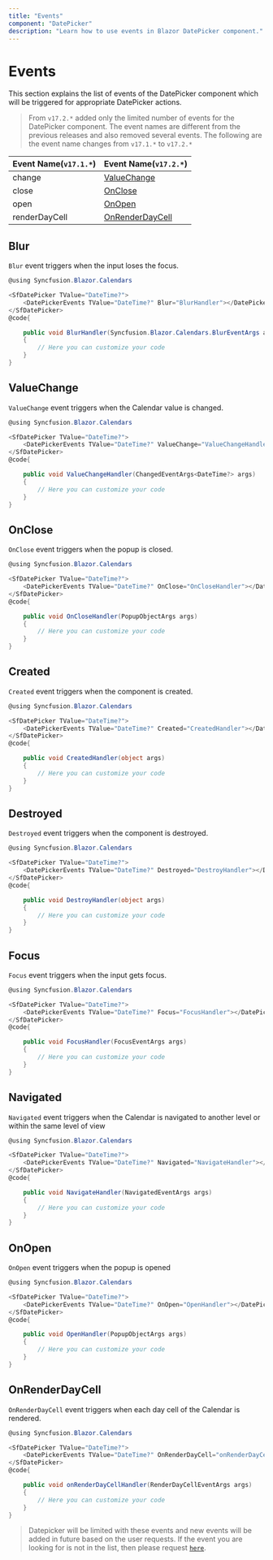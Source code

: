 ```yaml
---
title: "Events"
component: "DatePicker"
description: "Learn how to use events in Blazor DatePicker component."
---
```


# Events

This section explains the list of events of the DatePicker component which will be
triggered for appropriate DatePicker actions.

> From `v17.2.*` added only the limited number of events for the DatePicker component. The event names are different from the previous releases and also removed several events. The following are the event name changes from `v17.1.*` to `v17.2.*`

Event Name(`v17.1.*`) |Event Name(`v17.2.*`)
-----|-----
change |[ValueChange](events/#valuechange)
close |[OnClose](events/#onclose)
open |[OnOpen](events/#onopen)
renderDayCell |[OnRenderDayCell](events/#onrenderdaycell)

## Blur

`Blur` event triggers when the input loses the focus.

```csharp
@using Syncfusion.Blazor.Calendars

<SfDatePicker TValue="DateTime?">
    <DatePickerEvents TValue="DateTime?" Blur="BlurHandler"></DatePickerEvents>
</SfDatePicker>
@code{

    public void BlurHandler(Syncfusion.Blazor.Calendars.BlurEventArgs args)
    {
        // Here you can customize your code
    }
}
```

## ValueChange

`ValueChange` event triggers when the Calendar value is changed.

```csharp
@using Syncfusion.Blazor.Calendars

<SfDatePicker TValue="DateTime?">
    <DatePickerEvents TValue="DateTime?" ValueChange="ValueChangeHandler"></DatePickerEvents>
</SfDatePicker>
@code{

    public void ValueChangeHandler(ChangedEventArgs<DateTime?> args)
    {
        // Here you can customize your code
    }
}
```

## OnClose

`OnClose` event triggers when the popup is closed.

```csharp
@using Syncfusion.Blazor.Calendars

<SfDatePicker TValue="DateTime?">
    <DatePickerEvents TValue="DateTime?" OnClose="OnCloseHandler"></DatePickerEvents>
</SfDatePicker>
@code{

    public void OnCloseHandler(PopupObjectArgs args)
    {
        // Here you can customize your code
    }
}
```

## Created

`Created` event triggers when the component is created.

```csharp
@using Syncfusion.Blazor.Calendars

<SfDatePicker TValue="DateTime?">
    <DatePickerEvents TValue="DateTime?" Created="CreatedHandler"></DatePickerEvents>
</SfDatePicker>
@code{

    public void CreatedHandler(object args)
    {
        // Here you can customize your code
    }
}
```

## Destroyed

`Destroyed` event triggers when the component is destroyed.

```csharp
@using Syncfusion.Blazor.Calendars

<SfDatePicker TValue="DateTime?">
    <DatePickerEvents TValue="DateTime?" Destroyed="DestroyHandler"></DatePickerEvents>
</SfDatePicker>
@code{

    public void DestroyHandler(object args)
    {
        // Here you can customize your code
    }
}
```

## Focus

`Focus` event triggers when the input gets focus.

```csharp
@using Syncfusion.Blazor.Calendars

<SfDatePicker TValue="DateTime?">
    <DatePickerEvents TValue="DateTime?" Focus="FocusHandler"></DatePickerEvents>
</SfDatePicker>
@code{

    public void FocusHandler(FocusEventArgs args)
    {
        // Here you can customize your code
    }
}
```

## Navigated

`Navigated` event triggers when the Calendar is navigated to another level or within the same level of view

```csharp
@using Syncfusion.Blazor.Calendars

<SfDatePicker TValue="DateTime?">
    <DatePickerEvents TValue="DateTime?" Navigated="NavigateHandler"></DatePickerEvents>
</SfDatePicker>
@code{

    public void NavigateHandler(NavigatedEventArgs args)
    {
        // Here you can customize your code
    }
}
```

## OnOpen

`OnOpen` event triggers when the popup is opened

```csharp
@using Syncfusion.Blazor.Calendars

<SfDatePicker TValue="DateTime?">
    <DatePickerEvents TValue="DateTime?" OnOpen="OpenHandler"></DatePickerEvents>
</SfDatePicker>
@code{

    public void OpenHandler(PopupObjectArgs args)
    {
        // Here you can customize your code
    }
}
```

## OnRenderDayCell

`OnRenderDayCell` event triggers when each day cell of the Calendar is rendered.

```csharp
@using Syncfusion.Blazor.Calendars

<SfDatePicker TValue="DateTime?">
    <DatePickerEvents TValue="DateTime?" OnRenderDayCell="onRenderDayCellHandler"></DatePickerEvents>
</SfDatePicker>
@code{

    public void onRenderDayCellHandler(RenderDayCellEventArgs args)
    {
        // Here you can customize your code
    }
}
```

> Datepicker will be limited with these events and new events will be added in future based on the user requests. If the event you are looking for is not in the list, then please request [`here`](https://www.syncfusion.com/feedback/blazor-components).